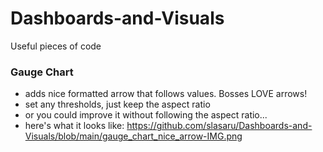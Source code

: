 # Dashboards-and-Visuals
Useful pieces of code

### Gauge Chart
- adds nice formatted arrow that follows values. Bosses LOVE arrows!
- set any thresholds, just keep the aspect ratio
- or you could improve it without following the aspect ratio...
- here's what it looks like: https://github.com/slasaru/Dashboards-and-Visuals/blob/main/gauge_chart_nice_arrow-IMG.png
